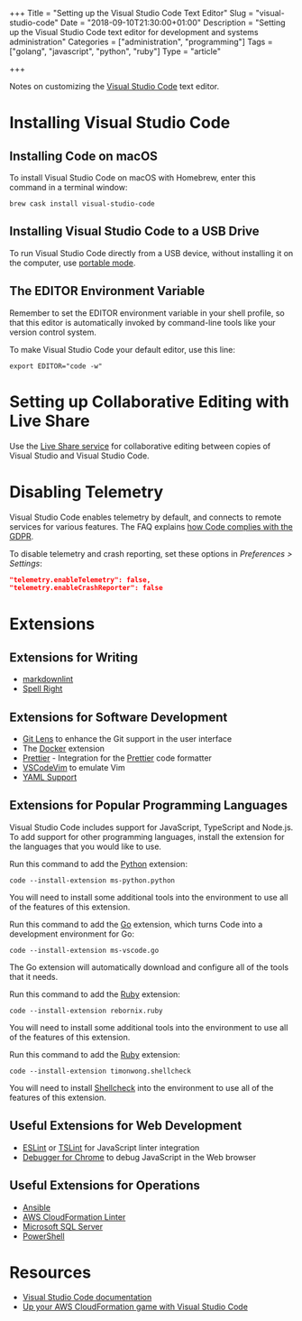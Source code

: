 +++
Title = "Setting up the Visual Studio Code Text Editor"
Slug = "visual-studio-code"
Date = "2018-09-10T21:30:00+01:00"
Description = "Setting up the Visual Studio Code text editor for development and systems administration"
Categories = ["administration", "programming"]
Tags = ["golang", "javascript", "python", "ruby"]
Type = "article"

+++

Notes on customizing the [Visual Studio Code](https://code.visualstudio.com) text editor.

<!--more-->

# Installing Visual Studio Code

## Installing Code on macOS

To install Visual Studio Code on macOS with Homebrew, enter this command in a terminal window:

    brew cask install visual-studio-code

## Installing Visual Studio Code to a USB Drive

To run Visual Studio Code directly from a USB device, without installing it on the computer, use [portable mode](https://code.visualstudio.com/docs/editor/portable).

## The EDITOR Environment Variable

Remember to set the EDITOR environment variable in your shell profile, so that this
editor is automatically invoked by command-line tools like your version control system.

To make Visual Studio Code your default editor, use this line:

    export EDITOR="code -w"

# Setting up Collaborative Editing with Live Share

Use the [Live Share service](https://visualstudio.microsoft.com/services/live-share/) for collaborative editing between copies of Visual Studio and Visual Studio Code.

# Disabling Telemetry

Visual Studio Code enables telemetry by default, and connects to remote services for various features. The FAQ explains [how Code complies with the GDPR](https://code.visualstudio.com/docs/supporting/faq#_gdpr-and-vs-code).

To disable telemetry and crash reporting, set these options in _Preferences > Settings_:

```json
"telemetry.enableTelemetry": false,
"telemetry.enableCrashReporter": false
```

# Extensions

## Extensions for Writing

- [markdownlint](https://marketplace.visualstudio.com/items?itemName=DavidAnson.vscode-markdownlint)
- [Spell Right](https://marketplace.visualstudio.com/items?itemName=ban.spellright)

## Extensions for Software Development

- [Git Lens](https://marketplace.visualstudio.com/items?itemName=eamodio.gitlens) to
  enhance the Git support in the user interface
- The
  [Docker](https://marketplace.visualstudio.com/items?itemName=PeterJausovec.vscode-docker)
  extension
- [Prettier](https://marketplace.visualstudio.com/items?itemName=esbenp.prettier-vscode) - Integration for the [Prettier](https://github.com/prettier/prettier) code formatter
- [VSCodeVim](https://marketplace.visualstudio.com/items?itemName=vscodevim.vim) to emulate Vim
- [YAML Support](https://marketplace.visualstudio.com/items?itemName=redhat.vscode-yaml)

## Extensions for Popular Programming Languages

Visual Studio Code includes support for JavaScript, TypeScript and Node.js. To add support for other programming languages, install the extension for the languages that you would like to use.

Run this command to add the
[Python](https://marketplace.visualstudio.com/items?itemName=ms-python.python)
extension:

    code --install-extension ms-python.python

You will need to install some additional tools into the environment to use all of the features of this extension.

Run this command to add the
[Go](https://marketplace.visualstudio.com/items?itemName=ms-vscode.Go) extension, which
turns Code into a development environment for Go:

    code --install-extension ms-vscode.go

The Go extension will automatically download and configure all of the tools that it needs.

Run this command to add the
[Ruby](https://marketplace.visualstudio.com/items?itemName=rebornix.ruby) extension:

    code --install-extension rebornix.ruby

You will need to install some additional tools into the environment to use all of the features of this extension.

Run this command to add the
[Ruby](https://marketplace.visualstudio.com/items?itemName=timonwong.shellcheck) extension:

    code --install-extension timonwong.shellcheck

You will need to install [Shellcheck](https://www.shellcheck.net/) into the environment to use all of the features of this extension.

## Useful Extensions for Web Development

- [ESLint](https://marketplace.visualstudio.com/items?itemName=dbaeumer.vscode-eslint)
  or [TSLint](https://marketplace.visualstudio.com/items?itemName=eg2.tslint) for
  JavaScript linter integration
- [Debugger for Chrome](https://marketplace.visualstudio.com/items?itemName=msjsdiag.debugger-for-chrome)
  to debug JavaScript in the Web browser

## Useful Extensions for Operations

- [Ansible](https://marketplace.visualstudio.com/items?itemName=vscoss.vscode-ansible)
- [AWS CloudFormation Linter](https://marketplace.visualstudio.com/items?itemName=kddejong.vscode-cfn-lint)
- [Microsoft SQL Server](https://marketplace.visualstudio.com/items?itemName=ms-mssql.mssql)
- [PowerShell](https://marketplace.visualstudio.com/items?itemName=ms-vscode.powershell)

# Resources

- [Visual Studio Code documentation](https://code.visualstudio.com/Docs)
- [Up your AWS CloudFormation game with Visual Studio Code](https://hodgkins.io/up-your-cloudformation-game-with-vscode)
